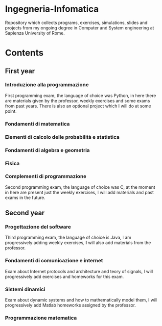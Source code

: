 # Ingegneria-Infomatica

Ropository which collects programs, exercises, simulations, slides and projects from my ongoing degree in Computer and System engineering at Sapienza University of Rome.

# Contents

## First year

### Introduzione alla programmazione

First programming exam, the language of choice was Python, in here there are materials given by the professor, weekly exercises and some exams from past years. There is also an optional project which I will do at some point.

### Fondamenti di matematica

### Elementi di calcolo delle probabilità e statistica

### Fondamenti di algebra e geometria

### Fisica

### Complementi di programmazione

Second programming exam, the language of choice was C, at the moment in here are present just the weekly exercises, I will add materials and past exams in the future.

## Second year

### Progettazione del software

Third programming exam, the language of choice is Java, I am progressively adding weekly exercises, I will also add materials from the professor.

### Fondamenti di comunicazione e internet

Exam about Internet protocols and architecture and teory of signals, I will progressively add exercises and homeworks for this exam.

### Sistemi dinamici

Exam about dynamic systems and how to mathematically model them, I will progressively add Matlab homeworks assigned by the professor.

### Programmazione matematica